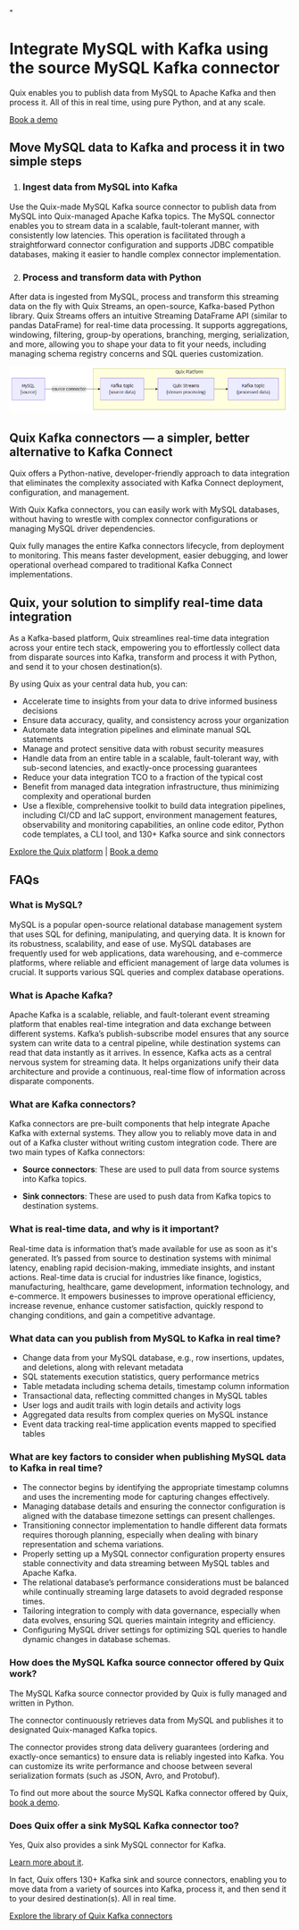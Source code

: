 <!--- BEGIN MARKDOWN --->
"
# Integrate MySQL with Kafka using the source MySQL Kafka connector

Quix enables you to publish data from MySQL to Apache Kafka and then process it. All of this in real time, using pure Python, and at any scale.

[Book a demo](https://share.hsforms.com/1iW0TmZzKQMChk0lxd_tGiw4yjw2)

## Move MySQL data to Kafka and process it in two simple steps

1. ### Ingest data from MySQL into Kafka

Use the Quix-made MySQL Kafka source connector to publish data from MySQL into Quix-managed Apache Kafka topics. The MySQL connector enables you to stream data in a scalable, fault-tolerant manner, with consistently low latencies. This operation is facilitated through a straightforward connector configuration and supports JDBC compatible databases, making it easier to handle complex connector implementation.

2. ### Process and transform data with Python

After data is ingested from MySQL, process and transform this streaming data on the fly with Quix Streams, an open-source, Kafka-based Python library. Quix Streams offers an intuitive Streaming DataFrame API (similar to pandas DataFrame) for real-time data processing. It supports aggregations, windowing, filtering, group-by operations, branching, merging, serialization, and more, allowing you to shape your data to fit your needs, including managing schema registry concerns and SQL queries customization.

![Diagram](images/MySQL-source_diagram_1.png)

## Quix Kafka connectors — a simpler, better alternative to Kafka Connect

Quix offers a Python-native, developer-friendly approach to data integration that eliminates the complexity associated with Kafka Connect deployment, configuration, and management.

With Quix Kafka connectors, you can easily work with MySQL databases, without having to wrestle with complex connector configurations or managing MySQL driver dependencies.

Quix fully manages the entire Kafka connectors lifecycle, from deployment to monitoring. This means faster development, easier debugging, and lower operational overhead compared to traditional Kafka Connect implementations.

## Quix, your solution to simplify real-time data integration

As a Kafka-based platform, Quix streamlines real-time data integration across your entire tech stack, empowering you to effortlessly collect data from disparate sources into Kafka, transform and process it with Python, and send it to your chosen destination(s).

By using Quix as your central data hub, you can:

* Accelerate time to insights from your data to drive informed business decisions  
* Ensure data accuracy, quality, and consistency across your organization  
* Automate data integration pipelines and eliminate manual SQL statements  
* Manage and protect sensitive data with robust security measures  
* Handle data from an entire table in a scalable, fault-tolerant way, with sub-second latencies, and exactly-once processing guarantees  
* Reduce your data integration TCO to a fraction of the typical cost  
* Benefit from managed data integration infrastructure, thus minimizing complexity and operational burden  
* Use a flexible, comprehensive toolkit to build data integration pipelines, including CI/CD and IaC support, environment management features, observability and monitoring capabilities, an online code editor, Python code templates, a CLI tool, and 130+ Kafka source and sink connectors

[Explore the Quix platform](https://portal.demo.quix.io/?workspace=demo-dataintegrationdemo-prod) | [Book a demo](https://share.hsforms.com/1iW0TmZzKQMChk0lxd_tGiw4yjw2)

## FAQs

### What is MySQL?

MySQL is a popular open-source relational database management system that uses SQL for defining, manipulating, and querying data. It is known for its robustness, scalability, and ease of use. MySQL databases are frequently used for web applications, data warehousing, and e-commerce platforms, where reliable and efficient management of large data volumes is crucial. It supports various SQL queries and complex database operations.

### What is Apache Kafka?

Apache Kafka is a scalable, reliable, and fault-tolerant event streaming platform that enables real-time integration and data exchange between different systems. Kafka’s publish-subscribe model ensures that any source system can write data to a central pipeline, while destination systems can read that data instantly as it arrives. In essence, Kafka acts as a central nervous system for streaming data. It helps organizations unify their data architecture and provide a continuous, real-time flow of information across disparate components.

### What are Kafka connectors?

Kafka connectors are pre-built components that help integrate Apache Kafka with external systems. They allow you to reliably move data in and out of a Kafka cluster without writing custom integration code. There are two main types of Kafka connectors:

* **Source connectors**: These are used to pull data from source systems into Kafka topics.

* **Sink connectors**: These are used to push data from Kafka topics to destination systems.

### What is real-time data, and why is it important?

Real-time data is information that’s made available for use as soon as it's generated. It’s passed from source to destination systems with minimal latency, enabling rapid decision-making, immediate insights, and instant actions. Real-time data is crucial for industries like finance, logistics, manufacturing, healthcare, game development, information technology, and e-commerce. It empowers businesses to improve operational efficiency, increase revenue, enhance customer satisfaction, quickly respond to changing conditions, and gain a competitive advantage.

### What data can you publish from MySQL to Kafka in real time?

* Change data from your MySQL database, e.g., row insertions, updates, and deletions, along with relevant metadata  
* SQL statements execution statistics, query performance metrics  
* Table metadata including schema details, timestamp column information  
* Transactional data, reflecting committed changes in MySQL tables  
* User logs and audit trails with login details and activity logs  
* Aggregated data results from complex queries on MySQL instance  
* Event data tracking real-time application events mapped to specified tables

### What are key factors to consider when publishing MySQL data to Kafka in real time?

* The connector begins by identifying the appropriate timestamp columns and uses the incrementing mode for capturing changes effectively.  
* Managing database details and ensuring the connector configuration is aligned with the database timezone settings can present challenges.  
* Transitioning connector implementation to handle different data formats requires thorough planning, especially when dealing with binary representation and schema variations.  
* Properly setting up a MySQL connector configuration property ensures stable connectivity and data streaming between MySQL tables and Apache Kafka.  
* The relational database’s performance considerations must be balanced while continually streaming large datasets to avoid degraded response times.  
* Tailoring integration to comply with data governance, especially when data evolves, ensuring SQL queries maintain integrity and efficiency.  
* Configuring MySQL driver settings for optimizing SQL queries to handle dynamic changes in database schemas.

### How does the MySQL Kafka source connector offered by Quix work?

The MySQL Kafka source connector provided by Quix is fully managed and written in Python.

The connector continuously retrieves data from MySQL and publishes it to designated Quix-managed Kafka topics.

The connector provides strong data delivery guarantees (ordering and exactly-once semantics) to ensure data is reliably ingested into Kafka. You can customize its write performance and choose between several serialization formats (such as JSON, Avro, and Protobuf).

To find out more about the source MySQL Kafka connector offered by Quix, [book a demo](https://share.hsforms.com/1iW0TmZzKQMChk0lxd_tGiw4yjw2).

### Does Quix offer a sink MySQL Kafka connector too?

Yes, Quix also provides a sink MySQL connector for Kafka.

[Learn more about it](../../../quix-streams/sinks/coming-soon/MySQL-sink.md).

In fact, Quix offers 130+ Kafka sink and source connectors, enabling you to move data from a variety of sources into Kafka, process it, and then send it to your desired destination(s). All in real time.

[Explore the library of Quix Kafka connectors](https://quix.io/connectors)
<!--- END MARKDOWN --->